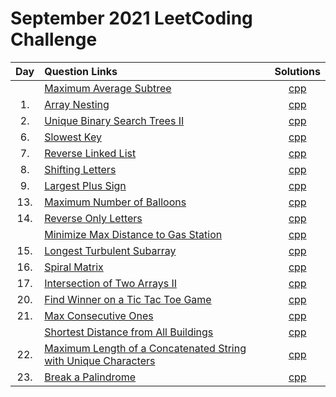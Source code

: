 # September 2021 LeetCoding Challenge

| Day | Question Links                                                                                                                                                |                        Solutions                         |
| :-: | :------------------------------------------------------------------------------------------------------------------------------------------------------------ | :------------------------------------------------------: |
|     | [Maximum Average Subtree](https://leetcode.com/explore/challenge/card/september-leetcoding-challenge-2021/636/week-1-september-1st-september-7th/3959/)       |         [cpp](./Maximum%20Average%20Subtree.cpp)         |
| 1.  | [Array Nesting](https://leetcode.com/explore/featured/card/september-leetcoding-challenge-2021/636/week-1-september-1st-september-7th/3960/)                  |            [cpp](./01.%20Array%20Nesting.cpp)            |
| 2.  | [Unique Binary Search Trees II](https://leetcode.com/explore/challenge/card/september-leetcoding-challenge-2021/636/week-1-september-1st-september-7th/3961/) | [cpp](./02.%20Unique%20Binary%20Search%20Trees%20II.cpp) |
| 6.  | [Slowest Key](https://leetcode.com/explore/challenge/card/september-leetcoding-challenge-2021/636/week-1-september-1st-september-7th/3965/) | [cpp](./06.%20Slowest%20Key.cpp) |
| 7.  | [Reverse Linked List](https://leetcode.com/explore/challenge/card/september-leetcoding-challenge-2021/636/week-1-september-1st-september-7th/3966/) | [cpp](./07.%20Reverse%20Linked%20List.cpp) |
| 8.  | [Shifting Letters](https://leetcode.com/explore/challenge/card/september-leetcoding-challenge-2021/637/week-2-september-8th-september-14th/3968/) | [cpp](./08.%20Shifting%20Letters.cpp) |
| 9.  | [Largest Plus Sign](https://leetcode.com/explore/challenge/card/september-leetcoding-challenge-2021/637/week-2-september-8th-september-14th/3969/) | [cpp](./09.%20Largest%20Plus%20Sign.cpp) |
| 13.  | [Maximum Number of Balloons](https://leetcode.com/explore/challenge/card/september-leetcoding-challenge-2021/637/week-2-september-8th-september-14th/3973/) | [cpp](./13.%20Maximum%20Number%20of%20Balloons.cpp) |
| 14.  | [Reverse Only Letters](https://leetcode.com/explore/challenge/card/september-leetcoding-challenge-2021/637/week-2-september-8th-september-14th/3974/) | [cpp](./14.%20Reverse%20Only%20Letters.cpp) |
|   | [Minimize Max Distance to Gas Station](https://leetcode.com/explore/challenge/card/september-leetcoding-challenge-2021/638/week-3-september-15th-september-21st/3975/) | [cpp](./Minimize%20Max%20Distance%20to%20Gas%20Station.cpp) |
| 15.  | [Longest Turbulent Subarray](https://leetcode.com/explore/challenge/card/september-leetcoding-challenge-2021/638/week-3-september-15th-september-21st/3976/) | [cpp](./15.%20Longest%20Turbulent%20Subarray.cpp) |
| 16.  | [Spiral Matrix](https://leetcode.com/explore/challenge/card/september-leetcoding-challenge-2021/638/week-3-september-15th-september-21st/3977/) | [cpp](./16.%20Spiral%20Matrix.cpp) |
| 17.  | [Intersection of Two Arrays II](https://leetcode.com/explore/challenge/card/september-leetcoding-challenge-2021/638/week-3-september-15th-september-21st/3978/) | [cpp](./17.%20Intersection%20of%20Two%20Arrays%20II.cpp) |
| 20.  | [Find Winner on a Tic Tac Toe Game](https://leetcode.com/explore/challenge/card/september-leetcoding-challenge-2021/638/week-3-september-15th-september-21st/3981/) | [cpp](./20.%20Find%20Winner%20on%20a%20Tic%20Tac%20Toe%20Game.cpp) |
| 21.  | [Max Consecutive Ones](https://leetcode.com/explore/challenge/card/september-leetcoding-challenge-2021/638/week-3-september-15th-september-21st/3982/) | [cpp](./21.%20Max%20Consecutive%20Ones.cpp) |
|   | [Shortest Distance from All Buildings](https://leetcode.com/explore/challenge/card/september-leetcoding-challenge-2021/639/week-4-september-22nd-september-28th/3983/) | [cpp](./Shortest%20Distance%20from%20All%20Buildings.cpp) |
| 22.  | [Maximum Length of a Concatenated String with Unique Characters](https://leetcode.com/explore/challenge/card/september-leetcoding-challenge-2021/639/week-4-september-22nd-september-28th/3984/) | [cpp](./22.%20Maximum%20Length%20of%20a%20Concatenated%20String%20with%20Unique%20Characters.cpp) |
| 23.  | [Break a Palindrome](https://leetcode.com/explore/challenge/card/september-leetcoding-challenge-2021/639/week-4-september-22nd-september-28th/3985/) | [cpp](./23.%20Break%20a%20Palindrome.cpp) |
